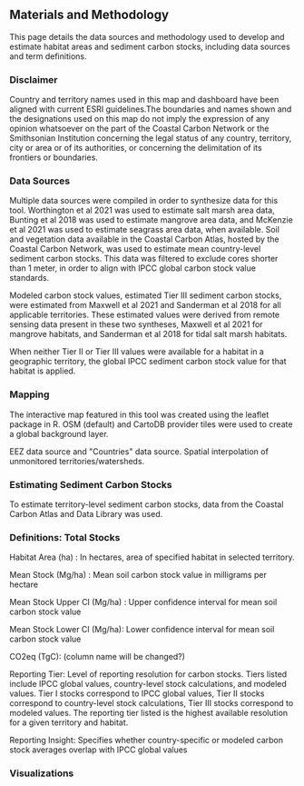 ## Materials and Methodology 

This page details the data sources and methodology used to develop and estimate habitat areas and sediment carbon stocks, including data sources and term definitions. 

### Disclaimer

Country and territory names used in this map and dashboard have been aligned with current ESRI guidelines.The boundaries and names shown and the designations used on this map do not imply the expression of any opinion whatsoever on the part of the Coastal Carbon Network or the Smithsonian Institution concerning the legal status of any country, territory, city or area or of its authorities, or concerning the delimitation of its frontiers or boundaries. 

### Data Sources 

Multiple data sources were compiled in order to synthesize data for this tool. Worthington et al 2021 was used to estimate salt marsh area data, Bunting et al 2018 was used to estimate mangrove area data, and McKenzie et al 2021 was used to estimate seagrass area data, when available. Soil and vegetation data available in the Coastal Carbon Atlas, hosted by the Coastal Carbon Network, was used to estimate mean country-level sediment carbon stocks. This data was filtered to exclude cores shorter than 1 meter, in order to align with IPCC global carbon stock value standards. 

Modeled carbon stock values, estimated Tier III sediment carbon stocks, were estimated from Maxwell et al 2021 and Sanderman et al 2018 for all applicable territories. These estimated values were derived from remote sensing data present in these two syntheses, Maxwell et al 2021 for mangrove habitats, and Sanderman et al 2018 for tidal salt marsh habitats. 

When neither Tier II or Tier III values were available for a habitat in a geographic territory, the global IPCC sediment carbon stock value for that habitat is applied. 

### Mapping 

The interactive map featured in this tool was created using the leaflet package in R. OSM (default) and CartoDB provider tiles were used to create a global background layer. 

EEZ data source and "Countries" data source.
Spatial interpolation of unmonitored territories/watersheds. 

### Estimating Sediment Carbon Stocks

To estimate territory-level sediment carbon stocks, data from the Coastal Carbon Atlas and Data Library was used. 

### Definitions: Total Stocks 

Habitat Area (ha) : In hectares, area of specified habitat in selected territory.

Mean Stock (Mg/ha) : Mean soil carbon stock value in milligrams per hectare

Mean Stock Upper CI (Mg/ha) : Upper confidence interval for mean soil carbon stock value

Mean Stock Lower CI (Mg/ha): Lower confidence interval for mean soil carbon stock value 

CO2eq (TgC): (column name will be changed?) 

Reporting Tier: Level of reporting resolution for carbon stocks. Tiers listed include IPCC global values, country-level stock calculations, and modeled values. Tier I stocks correspond to IPCC global values, Tier II stocks correspond to country-level stock calculations, Tier III stocks correspond to modeled values. The reporting tier listed is the highest available resolution for a given territory and habitat. 

Reporting Insight: Specifies whether country-specific or modeled carbon stock averages overlap with IPCC global values

### Visualizations 


